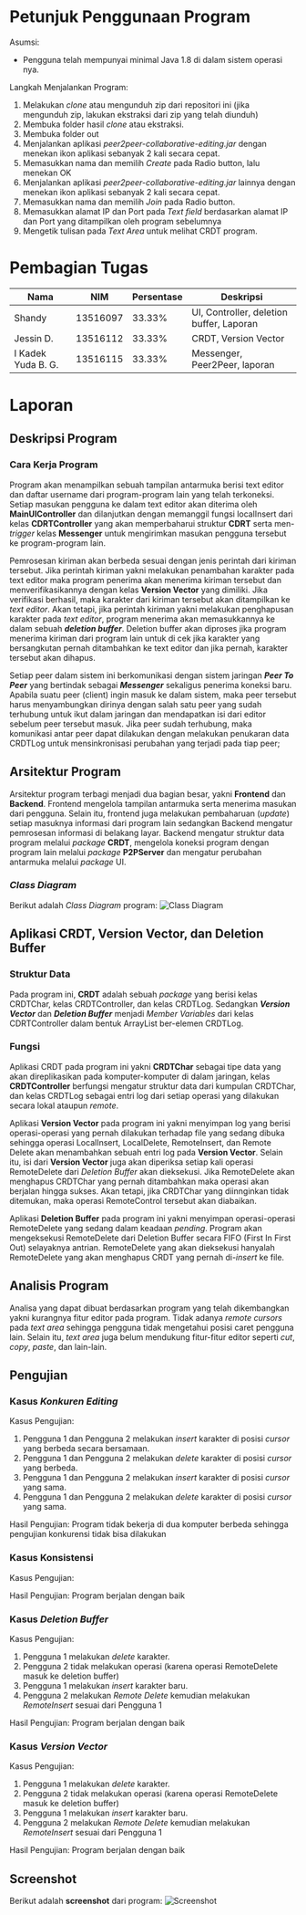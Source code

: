 # Petunjuk Penggunaan Program
Asumsi:
* Pengguna telah mempunyai minimal Java 1.8 di dalam sistem operasi nya.

Langkah Menjalankan Program:
1. Melakukan *clone* atau mengunduh zip dari repositori ini (jika mengunduh zip, lakukan ekstraksi dari zip yang telah diunduh)
2. Membuka folder hasil *clone* atau ekstraksi.
3. Membuka folder out
4. Menjalankan aplikasi *peer2peer-collaborative-editing.jar* dengan menekan ikon aplikasi sebanyak 2 kali secara cepat.
5. Memasukkan nama dan memilih *Create* pada Radio button, lalu menekan OK
6. Menjalankan aplikasi *peer2peer-collaborative-editing.jar* lainnya dengan menekan ikon aplikasi sebanyak 2 kali secara cepat.
7. Memasukkan nama dan memilih *Join* pada Radio button.
8. Memasukkan alamat IP dan Port pada *Text field* berdasarkan alamat IP dan Port yang ditampilkan oleh program sebelumnya
9. Mengetik tulisan pada *Text Area* untuk melihat CRDT program.

# Pembagian Tugas

|          Nama          |    NIM   |  Persentase | Deskripsi |
| ---------------------- | -------- | ----------- | --------- |
| Shandy                 | 13516097 | 33.33%      | UI, Controller, deletion buffer, Laporan     |
| Jessin D.              | 13516112 | 33.33%      | CRDT, Version Vector                         |
| I Kadek Yuda B. G.     | 13516115 | 33.33%      | Messenger, Peer2Peer, laporan                |

# Laporan

## Deskripsi Program
### Cara Kerja Program
Program akan menampilkan sebuah tampilan antarmuka berisi text editor dan daftar username dari program-program lain yang
telah terkoneksi. Setiap masukan pengguna ke dalam text editor akan diterima oleh **MainUIController** dan dilanjutkan dengan 
memanggil fungsi localInsert dari kelas **CDRTController** yang akan memperbaharui struktur **CDRT** serta men-*trigger* 
kelas **Messenger** untuk mengirimkan masukan pengguna tersebut ke program-program lain.

Pemrosesan kiriman akan berbeda sesuai dengan jenis perintah dari kiriman tersebut. Jika perintah kiriman yakni melakukan 
penambahan karakter pada text editor maka program penerima akan menerima kiriman tersebut dan menverifikasikannya dengan 
kelas **Version Vector** yang dimiliki. Jika verifikasi berhasil, maka karakter dari kiriman tersebut akan ditampilkan ke *text editor*.
Akan tetapi, jika perintah kiriman yakni melakukan penghapusan karakter pada *text editor*, program menerima akan memasukkannya ke dalam
sebuah ***deletion buffer***. Deletion buffer akan diproses jika program menerima kiriman dari program lain untuk di cek jika
karakter yang bersangkutan pernah ditambahkan ke text editor dan jika pernah, karakter tersebut akan dihapus.

Setiap peer dalam sistem ini berkomunikasi dengan sistem jaringan ***Peer To Peer*** yang bertindak sebagai ***Messenger*** sekaligus
penerima koneksi baru. Apabila suatu peer (client) ingin masuk ke dalam sistem, maka peer tersebut harus menyambungkan dirinya dengan 
salah satu peer yang sudah terhubung untuk ikut dalam jaringan dan mendapatkan isi dari editor sebelum peer tersebut masuk.
Jika peer sudah terhubung, maka komunikasi antar peer dapat dilakukan dengan melakukan penukaran data CRDTLog untuk mensinkronisasi
perubahan yang terjadi pada tiap peer;

## Arsitektur Program
Arsitektur program terbagi menjadi dua bagian besar, yakni **Frontend** dan **Backend**.
Frontend mengelola tampilan antarmuka serta menerima masukan dari pengguna. Selain itu, frontend juga melakukan pembaharuan
(*update*) setiap masuknya informasi dari program lain sedangkan Backend mengatur pemrosesan informasi di belakang layar.
Backend mengatur struktur data program melalui *package* **CRDT**, mengelola koneksi program dengan program lain melalui
*package* **P2PServer** dan mengatur perubahan antarmuka melalui *package* UI.

### *Class Diagram*
Berikut adalah *Class Diagram* program:
![Class Diagram](./asset/class_diagram.png "Class Diagram")

## Aplikasi CRDT, Version Vector, dan Deletion Buffer
### Struktur Data
Pada program ini, **CRDT** adalah sebuah *package* yang berisi kelas CRDTChar, kelas CRDTController, dan kelas CRDTLog. 
Sedangkan ***Version Vector*** dan ***Deletion Buffer*** menjadi *Member Variables* dari kelas
CDRTController dalam bentuk ArrayList ber-elemen CRDTLog.

### Fungsi
Aplikasi CRDT pada program ini yakni **CRDTChar** sebagai tipe data yang akan direplikasikan pada
komputer-komputer di dalam jaringan, kelas **CRDTController** berfungsi mengatur struktur data dari kumpulan CRDTChar, dan kelas
CRDTLog sebagai entri log dari setiap operasi yang dilakukan secara lokal ataupun *remote*.

Aplikasi **Version Vector** pada program ini yakni menyimpan log yang berisi operasi-operasi yang pernah dilakukan 
terhadap file yang sedang dibuka sehingga operasi LocalInsert, LocalDelete, RemoteInsert, dan Remote Delete
akan menambahkan sebuah entri log pada **Version Vector**. Selain itu, isi dari **Version Vector** juga akan diperiksa
setiap kali operasi RemoteDelete dari *Deletion Buffer* akan dieksekusi. Jika RemoteDelete akan menghapus CRDTChar yang pernah
ditambahkan maka operasi akan berjalan hingga sukses. Akan tetapi, jika CRDTChar yang diinnginkan tidak ditemukan, maka
operasi RemoteControl tersebut akan diabaikan.

Aplikasi **Deletion Buffer** pada program ini yakni menyimpan operasi-operasi RemoteDelete yang sedang dalam keadaan *pending*.
Program akan mengeksekusi RemoteDelete dari Deletion Buffer secara FIFO (First In First Out) selayaknya antrian.
RemoteDelete yang akan dieksekusi hanyalah RemoteDelete yang akan menghapus CRDT yang pernah di-*insert* ke file.
 

## Analisis Program
Analisa yang dapat dibuat berdasarkan program yang telah dikembangkan yakni kurangnya fitur editor pada program.
Tidak adanya *remote cursors* pada *text area* sehingga pengguna tidak mengetahui posisi caret pengguna lain. Selain itu,
*text area* juga belum mendukung fitur-fitur editor seperti *cut*, *copy*, *paste*, dan lain-lain.



## Pengujian
### Kasus *Konkuren Editing*
Kasus Pengujian:
1. Pengguna 1 dan Pengguna 2 melakukan *insert* karakter di posisi *cursor* yang berbeda secara bersamaan.
2. Pengguna 1 dan Pengguna 2 melakukan *delete* karakter di posisi *cursor* yang berbeda.
3. Pengguna 1 dan Pengguna 2 melakukan *insert* karakter di posisi *cursor* yang sama.
4. Pengguna 1 dan Pengguna 2 melakukan *delete* karakter di posisi *cursor* yang sama.

Hasil Pengujian:
Program tidak bekerja di dua komputer berbeda sehingga pengujian konkurensi tidak bisa dilakukan

### Kasus Konsistensi
Kasus Pengujian:

Hasil Pengujian:
Program berjalan dengan baik

### Kasus *Deletion Buffer*
Kasus Pengujian:
1. Pengguna 1 melakukan *delete* karakter.
2. Pengguna 2 tidak melakukan operasi (karena operasi RemoteDelete masuk ke deletion buffer)
3. Pengguna 1 melakukan *insert* karakter baru.
4. Pengguna 2 melakukan *Remote Delete* kemudian melakukan *RemoteInsert* sesuai dari Pengguna 1

Hasil Pengujian:
Program berjalan dengan baik

### Kasus *Version Vector*
Kasus Pengujian:
1. Pengguna 1 melakukan *delete* karakter.
2. Pengguna 2 tidak melakukan operasi (karena operasi RemoteDelete masuk ke deletion buffer)
3. Pengguna 1 melakukan *insert* karakter baru.
4. Pengguna 2 melakukan *Remote Delete* kemudian melakukan *RemoteInsert* sesuai dari Pengguna 1


Hasil Pengujian:
Program berjalan dengan baik

## Screenshot
Berikut adalah **screenshot** dari program:
![Screenshot](./asset/screenshot.png "Screenshot")
